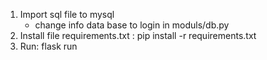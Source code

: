 1. Import sql file to mysql <br>
    -   change info data base to login in moduls/db.py
2. Install file requirements.txt : pip install -r requirements.txt <br>
3. Run: flask run